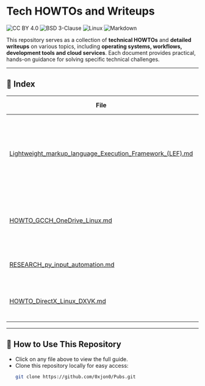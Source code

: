 # Tech HOWTOs and Writeups

![CC BY 4.0](https://img.shields.io/badge/License-CC%20BY%204.0-D35400.svg) ![BSD 3-Clause](https://img.shields.io/badge/License-BSD%203--Clause-D35400.svg) ![Linux](https://img.shields.io/badge/Linux-optimized-D35400?logo=linux) ![Markdown](https://img.shields.io/badge/Markdown-optimized-D35400?logo=markdown)

This repository serves as a collection of **technical HOWTOs** and **detailed writeups** on various topics, including **operating systems, workflows, development tools and cloud services**. Each document provides practical, hands-on guidance for solving specific technical challenges.

---

## 📂 **Index**
| File | Description | Current As Of |
|------|------------|--------------|
| [Lightweight_markup_language_Execution_Framework_(LEF).md](./Lightweight_markup_language_Execution_Framework_(LEF).md) | How Modernizing My Dev Workflow with `uv` Led To Rethinking My Entire Productivity System | 2025 |
| [HOWTO_GCCH_OneDrive_Linux.md](./HOWTO_GCCH_OneDrive_Linux.md) | Instructions for using `OneDrive` in MS GCC High (GCCH) on Linux. | 2024 |
| [RESEARCH_py_input_automation.md](./RESEARCH_py_input_automation.md) | Research on automating input using Python. | 2019 |
| [HOWTO_DirectX_Linux_DXVK.md](./HOWTO_DirectX_Linux_DXVK.md) | Guide to setting up DirectX on Linux using `DXVK`. | 2018 |

---

## 🔧 **How to Use This Repository**
- Click on any file above to view the full guide.
- Clone this repository locally for easy access:
  ```sh
  git clone https://github.com/0xjon0/Pubs.git
  ```
  
